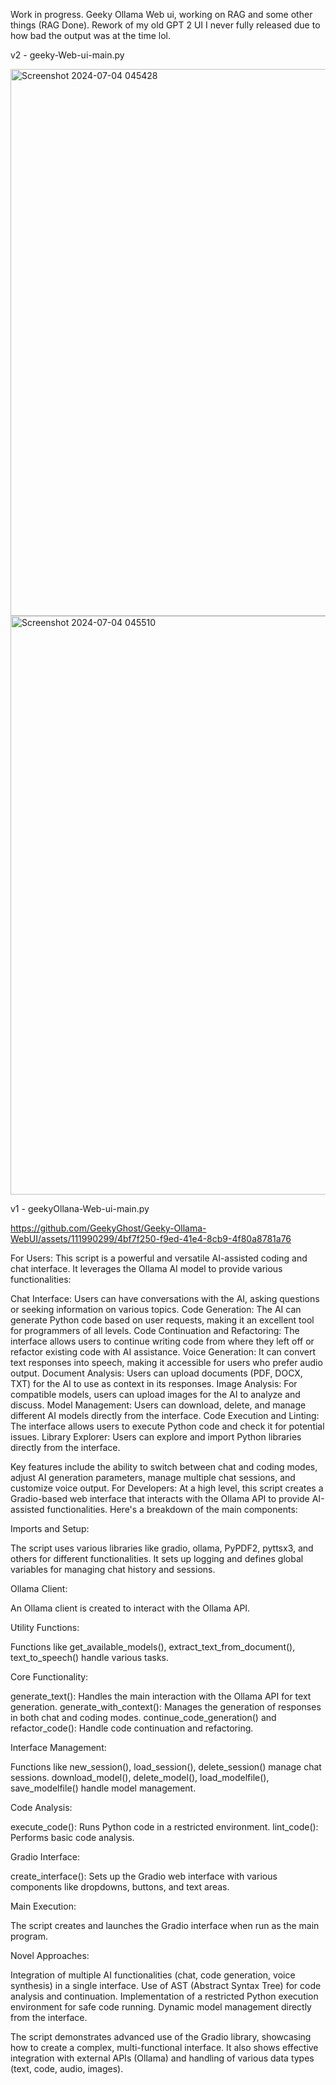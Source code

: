 Work in progress. Geeky Ollama Web ui, working on RAG and some other things (RAG Done). Rework of my old GPT 2 UI I never fully released due to how bad the output was at the time lol. 


v2 - geeky-Web-ui-main.py

<img width="875" alt="Screenshot 2024-07-04 045428" src="https://github.com/GeekyGhost/Geeky-Ollama-WebUI/assets/111990299/6e42de3e-7c78-4c4e-8240-d54610c6b36e">
<img width="926" alt="Screenshot 2024-07-04 045510" src="https://github.com/GeekyGhost/Geeky-Ollama-WebUI/assets/111990299/b9ac39c6-f3bb-410c-9529-2134ff80e41e">



v1 - geekyOllana-Web-ui-main.py

https://github.com/GeekyGhost/Geeky-Ollama-WebUI/assets/111990299/4bf7f250-f9ed-41e4-8cb9-4f80a8781a76

For Users:
This script is a powerful and versatile AI-assisted coding and chat interface. It leverages the Ollama AI model to provide various functionalities:

Chat Interface: Users can have conversations with the AI, asking questions or seeking information on various topics.
Code Generation: The AI can generate Python code based on user requests, making it an excellent tool for programmers of all levels.
Code Continuation and Refactoring: The interface allows users to continue writing code from where they left off or refactor existing code with AI assistance.
Voice Generation: It can convert text responses into speech, making it accessible for users who prefer audio output.
Document Analysis: Users can upload documents (PDF, DOCX, TXT) for the AI to use as context in its responses.
Image Analysis: For compatible models, users can upload images for the AI to analyze and discuss.
Model Management: Users can download, delete, and manage different AI models directly from the interface.
Code Execution and Linting: The interface allows users to execute Python code and check it for potential issues.
Library Explorer: Users can explore and import Python libraries directly from the interface.

Key features include the ability to switch between chat and coding modes, adjust AI generation parameters, manage multiple chat sessions, and customize voice output.
For Developers:
At a high level, this script creates a Gradio-based web interface that interacts with the Ollama API to provide AI-assisted functionalities. Here's a breakdown of the main components:

Imports and Setup:

The script uses various libraries like gradio, ollama, PyPDF2, pyttsx3, and others for different functionalities.
It sets up logging and defines global variables for managing chat history and sessions.


Ollama Client:

An Ollama client is created to interact with the Ollama API.


Utility Functions:

Functions like get_available_models(), extract_text_from_document(), text_to_speech() handle various tasks.


Core Functionality:

generate_text(): Handles the main interaction with the Ollama API for text generation.
generate_with_context(): Manages the generation of responses in both chat and coding modes.
continue_code_generation() and refactor_code(): Handle code continuation and refactoring.


Interface Management:

Functions like new_session(), load_session(), delete_session() manage chat sessions.
download_model(), delete_model(), load_modelfile(), save_modelfile() handle model management.


Code Analysis:

execute_code(): Runs Python code in a restricted environment.
lint_code(): Performs basic code analysis.


Gradio Interface:

create_interface(): Sets up the Gradio web interface with various components like dropdowns, buttons, and text areas.


Main Execution:

The script creates and launches the Gradio interface when run as the main program.



Novel Approaches:

Integration of multiple AI functionalities (chat, code generation, voice synthesis) in a single interface.
Use of AST (Abstract Syntax Tree) for code analysis and continuation.
Implementation of a restricted Python execution environment for safe code running.
Dynamic model management directly from the interface.

The script demonstrates advanced use of the Gradio library, showcasing how to create a complex, multi-functional interface. It also shows effective integration with external APIs (Ollama) and handling of various data types (text, code, audio, images).
